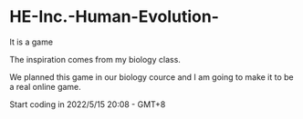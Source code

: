 
# HE-Inc.-Human-Evolution-

It is a game

The inspiration comes from my biology class.

We planned this game in our biology cource and I am going to make it to be a real online game. 

Start coding in 2022/5/15 20:08 - GMT+8
